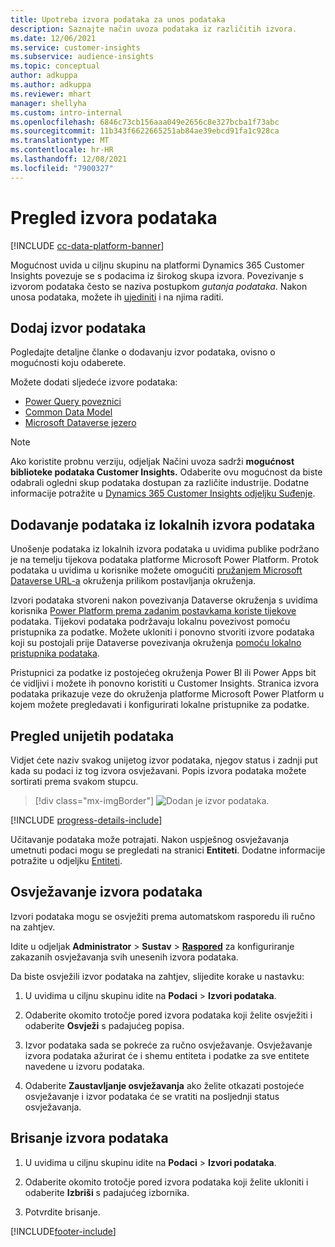 ```yaml
---
title: Upotreba izvora podataka za unos podataka
description: Saznajte način uvoza podataka iz različitih izvora.
ms.date: 12/06/2021
ms.service: customer-insights
ms.subservice: audience-insights
ms.topic: conceptual
author: adkuppa
ms.author: adkuppa
ms.reviewer: mhart
manager: shellyha
ms.custom: intro-internal
ms.openlocfilehash: 6846c73cb156aaa049e2656c8e327bcba1f73abc
ms.sourcegitcommit: 11b343f6622665251ab84ae39ebcd91fa1c928ca
ms.translationtype: MT
ms.contentlocale: hr-HR
ms.lasthandoff: 12/08/2021
ms.locfileid: "7900327"
---
```

# <a name="data-sources-overview"></a>Pregled izvora podataka

[!INCLUDE [cc-data-platform-banner](../includes/cc-data-platform-banner.md)]

Mogućnost uvida u ciljnu skupinu na platformi Dynamics 365 Customer Insights povezuje se s podacima iz širokog skupa izvora. Povezivanje s izvorom podataka često se naziva postupkom *gutanja podataka*. Nakon unosa podataka, možete ih [ujediniti](data-unification.md) i na njima raditi.

## <a name="add-a-data-source"></a>Dodaj izvor podataka

Pogledajte detaljne članke o dodavanju izvor podataka, ovisno o mogućnosti koju odaberete.

Možete dodati sljedeće izvore podataka:

- [Power Query poveznici](connect-power-query.md)
- [Common Data Model](connect-common-data-model.md)
- [Microsoft Dataverse jezero](connect-dataverse-managed-lake.md)

> [!NOTE]
> Ako koristite probnu verziju, odjeljak Načini uvoza sadrži **mogućnost biblioteke podataka Customer Insights.** Odaberite ovu mogućnost da biste odabrali ogledni skup podataka dostupan za različite industrije. Dodatne informacije potražite u [Dynamics 365 Customer Insights odjeljku Suđenje](../trial-signup.md).

## <a name="add-data-from-on-premises-data-sources"></a>Dodavanje podataka iz lokalnih izvora podataka

Unošenje podataka iz lokalnih izvora podataka u uvidima publike podržano je na temelju tijekova podataka platforme Microsoft Power Platform. Protok podataka u uvidima u korisnike možete omogućiti [pružanjem Microsoft Dataverse URL-a](create-environment.md) okruženja prilikom postavljanja okruženja.

Izvori podataka stvoreni nakon povezivanja Dataverse okruženja s uvidima korisnika [Power Platform prema zadanim postavkama koriste tijekove](/power-query/dataflows/overview-dataflows-across-power-platform-dynamics-365) podataka. Tijekovi podataka podržavaju lokalnu povezivost pomoću pristupnika za podatke. Možete ukloniti i ponovno stvoriti izvore podataka koji su postojali prije Dataverse povezivanja okruženja [pomoću lokalno pristupnika podataka](/data-integration/gateway/service-gateway-app).

Pristupnici za podatke iz postojećeg okruženja Power BI ili Power Apps bit će vidljivi i možete ih ponovno koristiti u Customer Insights. Stranica izvora podataka prikazuje veze do okruženja platforme Microsoft Power Platform u kojem možete pregledavati i konfigurirati lokalne pristupnike za podatke.

## <a name="review-ingested-data"></a>Pregled unijetih podataka

Vidjet ćete naziv svakog unijetog izvor podataka, njegov status i zadnji put kada su podaci iz tog izvora osvježavani. Popis izvora podataka možete sortirati prema svakom stupcu.

> [!div class="mx-imgBorder"]
> ![Dodan je izvor podataka.](media/configure-data-datasource-added.png "Dodan je izvor podataka")

[!INCLUDE [progress-details-include](../includes/progress-details-pane.md)]

Učitavanje podataka može potrajati. Nakon uspješnog osvježavanja umetnuti podaci mogu se pregledati na stranici **Entiteti**. Dodatne informacije potražite u odjeljku [Entiteti](entities.md).

## <a name="refresh-a-data-source"></a>Osvježavanje izvora podataka

Izvori podataka mogu se osvježiti prema automatskom rasporedu ili ručno na zahtjev. 

Idite u odjeljak **Administrator** > **Sustav** > [**Raspored**](system.md#schedule-tab) za konfiguriranje zakazanih osvježavanja svih unesenih izvora podataka.

Da biste osvježili izvor podataka na zahtjev, slijedite korake u nastavku:

1. U uvidima u ciljnu skupinu idite na **Podaci** > **Izvori podataka**.

2. Odaberite okomito trotočje pored izvora podataka koji želite osvježiti i odaberite **Osvježi** s padajućeg popisa.

3. Izvor podataka sada se pokreće za ručno osvježavanje. Osvježavanje izvora podataka ažurirat će i shemu entiteta i podatke za sve entitete navedene u izvoru podataka.

4. Odaberite **Zaustavljanje osvježavanja** ako želite otkazati postojeće osvježavanje i izvor podataka će se vratiti na posljednji status osvježavanja.

## <a name="delete-a-data-source"></a>Brisanje izvora podataka

1. U uvidima u ciljnu skupinu idite na **Podaci** > **Izvori podataka**.

2. Odaberite okomito trotočje pored izvora podataka koji želite ukloniti i odaberite **Izbriši** s padajućeg izbornika.

3. Potvrdite brisanje.


[!INCLUDE[footer-include](../includes/footer-banner.md)]
